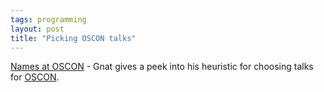 ```yaml
---
tags: programming
layout: post
title: "Picking OSCON talks"
---
```




<a href="http://use.perl.org/~gnat/journal/11099">Names at OSCON</a> - Gnat gives a peek into his heuristic for choosing talks for <a href="http://conferences.oreillynet.com/os2003/">OSCON</a>.



